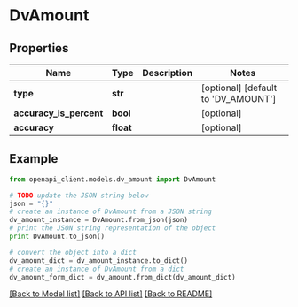 # DvAmount


## Properties

Name | Type | Description | Notes
------------ | ------------- | ------------- | -------------
**type** | **str** |  | [optional] [default to 'DV_AMOUNT']
**accuracy_is_percent** | **bool** |  | [optional] 
**accuracy** | **float** |  | [optional] 

## Example

```python
from openapi_client.models.dv_amount import DvAmount

# TODO update the JSON string below
json = "{}"
# create an instance of DvAmount from a JSON string
dv_amount_instance = DvAmount.from_json(json)
# print the JSON string representation of the object
print DvAmount.to_json()

# convert the object into a dict
dv_amount_dict = dv_amount_instance.to_dict()
# create an instance of DvAmount from a dict
dv_amount_form_dict = dv_amount.from_dict(dv_amount_dict)
```
[[Back to Model list]](../README.md#documentation-for-models) [[Back to API list]](../README.md#documentation-for-api-endpoints) [[Back to README]](../README.md)


